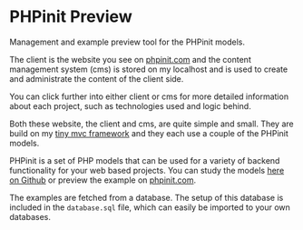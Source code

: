 # PHPinit Preview
Management and example preview tool for the PHPinit models.

The client is the website you see on [phpinit.com](https://phpinit.com) and the content management system (cms) is stored on my localhost and is used to create and administrate the content of the client side.

You can click further into either client or cms for more detailed information about each project, such as technologies used and logic behind.

Both these website, the client and cms, are quite simple and small. They are build on my [tiny mvc framework](https://github.com/Stickano/mvcPhp) and they each use a couple of the PHPinit models.

PHPinit is a set of PHP models that can be used for a variety of backend functionality for your web based projects. You can study the models [here on Github](https://github.com/Stickano/Phpinit) or preview the example on [phpinit.com](https://phpinit.com).

The examples are fetched from a database. The setup of this database is included in the `database.sql` file, which can easily be imported to your own databases.